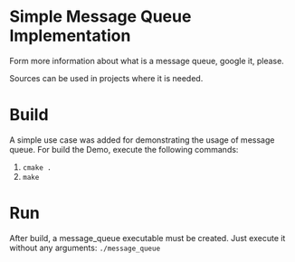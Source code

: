 # Simple Message Queue Implementation
Form more information about what is a message queue, google it, please.

Sources can be used in projects where it is needed.

# Build
A simple use case was added for demonstrating the usage of message queue.
For build the Demo, execute the following commands:

1) `cmake .`
2) `make`

# Run
After build, a message_queue executable must be created. Just execute it without any arguments:
`./message_queue`
